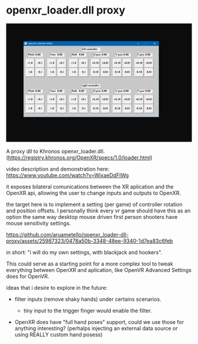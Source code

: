 # openxr_loader.dll proxy

![screenshot](https://github.com/aruametello/openxr_loader-dll-proxy/blob/main/screenshot-2.png?raw=true)

A proxy dll to Khronos openxr_loader.dll. (https://registry.khronos.org/OpenXR/specs/1.0/loader.html)

video description and demonstration here: https://www.youtube.com/watch?v=WixaeDdFIWg

it exposes bilateral comunications between the XR aplication and the OpenXR api, allowing the user to change inputs and outputs to OpenXR.

the target here is to implement a setting (per game) of controller rotation and position offsets. 
I personally think every vr game should have this as an option the same way desktop mouse driven first person shooters have mouse sensitivity settings.


https://github.com/aruametello/openxr_loader-dll-proxy/assets/25987323/0478a50b-3348-48ee-9340-1d7ea83c6feb



in short: "i will do my own settings, with blackjack and hookers".

This could serve as a starting point for a more complex tool to tweak everything between OpenXR and aplication, like OpenVR Advanced Settings does for OpenVR.

ideas that i desire to explore in the future:
 * filter inputs (remove shaky hands) under certains scenarios.
    - tiny input to the trigger finger would enable the filter.
    
 * OpenXR does have "full hand poses" support, could we use those for anything interesting? (perhalps injecting an external data source or using REALLY custom hand posess)
 

